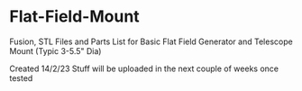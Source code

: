 # Flat-Field-Mount
Fusion, STL Files and Parts List for Basic Flat Field Generator and Telescope Mount (Typic 3-5.5" Dia)

Created 14/2/23 Stuff will be uploaded in the next couple of weeks once tested
